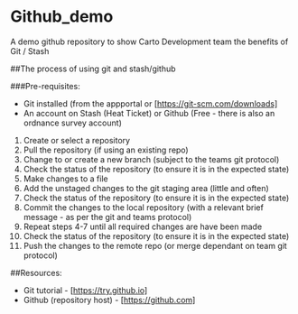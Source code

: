 # Github_demo
A demo github repository to show Carto Development team the benefits of Git / Stash

##The process of using git and stash/github

###Pre-requisites:
- Git installed (from the appportal or [https://git-scm.com/downloads]
- An account on Stash (Heat Ticket) or Github (Free - there is also an ordnance survey account)

1. Create or select a repository
2. Pull the repository (if using an existing repo)
3. Change to or create a new branch (subject to the teams git protocol)
3. Check the status of the repository (to ensure it is in the expected state)
4. Make changes to a file
5. Add the unstaged changes to the git staging area (little and often)
6. Check the status of the repository (to ensure it is in the expected state)
7. Commit the changes to the local repository (with a relevant brief message - as per the git and teams protocol)
8. Repeat steps 4-7 until all required changes are have been made
9. Check the status of the repository (to ensure it is in the expected state)
9. Push the changes to the remote repo (or merge dependant on team git protocol)

##Resources:
- Git tutorial - [https://try.github.io]
- Github (repository host) - [https://github.com]

